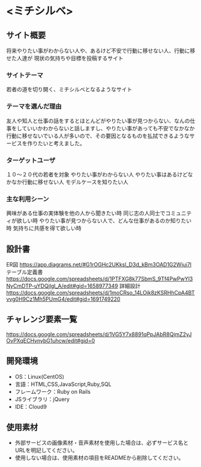 
# <ミチシルベ>

## サイト概要
将来やりたい事がわからない人や、あるけど不安で行動に移せない人、行動に移せた人達が
現状の気持ちや目標を投稿するサイト

### サイトテーマ
若者の道を切り開く、ミチシルベとなるようなサイト

### テーマを選んだ理由
友人や知人と仕事の話をするとほとんどがやりたい事が見つからない、なんの仕事をしていいかわからないと話しますし、やりたい事があっても不安でなかなか行動に移せないでいる人が多いので、その要因となるものを払拭できるようなサービスを作りたいと考えました。


### ターゲットユーザ
１０〜２０代の若者を対象
やりたい事がわからない人
やりたい事はあるけどなかなか行動に移せない人
モデルケースを知りたい人

### 主な利用シーン
興味がある仕事の実体験を他の人から聞きたい時
同じ志の人同士でコミュニティが欲しい時
やりたい事が見つからない人で、どんな仕事があるのか知りたい時
気持ちに共感を得て欲しい時

## 設計書
ER図
https://app.diagrams.net/#G1rOGHc2UKksl_D3d_kBm3OAD1G2Wjui7l
テーブル定義書
https://docs.google.com/spreadsheets/d/1PTFXG8k77SbmS_9Tf4PwPwYl3NyCmDTP-uYDQjlgl_A/edit#gid=1658977349
詳細設計
https://docs.google.com/spreadsheets/d/1moCRso_14LOik8zKSRHhCpA4BTvvg0H9Cz1Mh5PUmG4/edit#gid=1691749220

## チャレンジ要素一覧
https://docs.google.com/spreadsheets/d/1VG5Y7x8891qPpJAbR8QjmZ2yJOvPXqECHvnybG1uhcw/edit#gid=0


## 開発環境
- OS：Linux(CentOS)
- 言語：HTML,CSS,JavaScript,Ruby,SQL
- フレームワーク：Ruby on Rails
- JSライブラリ：jQuery
- IDE：Cloud9

## 使用素材
- 外部サービスの画像素材・音声素材を使用した場合は、必ずサービス名とURLを明記してください。
- 使用しない場合は、使用素材の項目をREADMEから削除してください。
